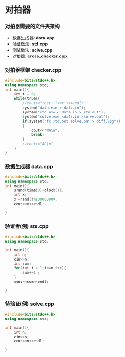 # 对拍器


### **对拍器需要的文件夹架构**
- 数据生成器: **data.cpp**
- 验证做法: **std.cpp**
- 测试做法: **solve.cpp**
- 对拍器: **cross_checker.cpp**


### 对拍器框架 checker.cpp

```cpp
#include<bits/stdc++.h>
using namespace std;
int main(){
    int t = 0;
    while(true){
        //cout<<"test: "<<t++<<endl;
        system("data.exe > data.in");
        system("std.exe < data.in > std.out");
        system("solve.exe <data.in >solve.out");
        if(system("fc std.out solve.out > diff.log"))
        {
            cout<<"WA\n";
            break;
        }
        //cout<<"AC\n";
    }
}
```

### 数据生成器 data.cpp

```cpp
#include<bits/stdc++.h>
using namespace std;
int main(){
	srand(time(0)+clock());
	int x;
	x =rand()%100000000;
	cout<<x<<endl; 
	
}
```

### 验证者(例) std.cpp
```cpp
#include<bits/stdc++.h>
using namespace std;

int main(){
	int n;
	cin>>n;
	int sum;
	for(int i = 1;i<=n;i++){
		sum+=1 ;
	}
	cout<<sum<<endl;

}
```

### 待验证(例) solve.cpp

```cpp
#include<bits/stdc++.h>
using namespace std;

int main(){
	int n;
	cin>>n;
	cout<<n<<endl;

}
```